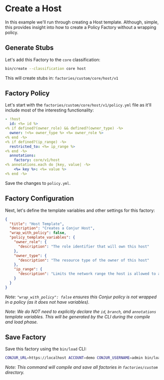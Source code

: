 # Create a Host

In this example we'll run through creating a Host template.  Although, simple, this provides insight into how to create a Policy Factory without a wrapping policy.

## Generate Stubs

Let's add this Factory to the `core` classification:

```sh
bin/create --classification core host
```

This will create stubs in: `factories/custom/core/host/v1`

## Factory Policy

Let's start with the `factories/custom/core/host/v1/policy.yml` file as it'll include most of the interesting functionality:

```yml
- !host
  id: <%= id %>
<% if defined?(owner_role) && defined?(owner_type) -%>
  owner: !<%= owner_type %> <%= owner_role %>
<% end -%>
<% if defined?(ip_range) -%>
  restricted_to: <%= ip_range %>
<% end -%>
  annotations:
    factory: core/v1/host
<% annotations.each do |key, value| -%>
    <%= key %>: <%= value %>
<% end -%>
```

Save the changes to `policy.yml`.

## Factory Configuration

Next, let's define the template variables and other settings for this factory:

```json
{
  "title": "Host Template",
  "description": "Creates a Conjur Host",
  "wrap_with_policy": false,
  "policy_template_variables": {
    "owner_role": {
      "description": "The role identifier that will own this host"
    },
    "owner_type": {
      "description": "The resource type of the owner of this host"
    },
    "ip_range": {
      "description": "Limits the network range the host is allowed to authenticate from"
    }
  }
}
```

*Note: `"wrap_with_policy": false` ensures this Conjur policy is not wrapped in a policy (as it does not have variables).*

*Note: We do NOT need to explicitly declare the `id`, `branch`, and `annotations` template variables.  This will be generated by the CLI during the compile and load phase.*

## Save Factory

Save this factory using the `bin/load` CLI:

```sh
CONJUR_URL=https://localhost ACCOUNT=demo CONJUR_USERNAME=admin bin/load
```

*Note: This command will compile and save all factories in `factories/custom` directory.*

